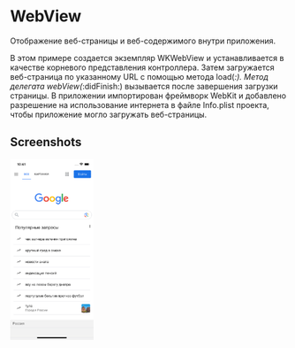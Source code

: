 # WebView
 Отображение веб-страницы и веб-содержимого внутри приложения.

В этом примере создается экземпляр WKWebView и устанавливается в качестве корневого представления контроллера. Затем загружается веб-страница по указанному URL с помощью метода load(_:). Метод делегата webView(_:didFinish:) вызывается после завершения загрузки страницы. В приложении импортирован фреймворк WebKit и добавлено разрешение на использование интернета в файле Info.plist проекта, чтобы приложение могло загружать веб-страницы.

## Screenshots


<img src="https://github.com/nataliiagrigoreva/WebView/blob/main/Simulator%20Screen%20Shot%20-%20iPhone%2012%20-%202023-06-27%20at%2022.41.32.png" width=30% height=30%>
